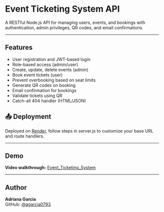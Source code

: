# Event Ticketing System API

A RESTful Node.js API for managing users, events, and bookings with authentication, admin privileges, QR codes, and email confirmations.

---

## Features
- User registration and JWT-based login
- Role-based access (admin/user)
- Create, update, delete events (admin)
- Book event tickets (user)
- Prevent overbooking based on seat limits
- Generate QR codes on booking
- Email confirmation for bookings
- Validate tickets using QR
- Catch-all 404 handler (HTML/JSON)

## 📤 Deployment
Deployed on [Render](https://event-ticketing-system-qsds.onrender.com), follow steps in server.js to customize your base URL and route handlers.

---

## Demo
**Video walkthrough:** [Event_Ticketing_System](https://youtu.be/zYuO66q9-4U)

---

## Author
**Adriana Garcia**  
GitHub: [@agarcia0793](https://github.com/Garcia_INF653)
